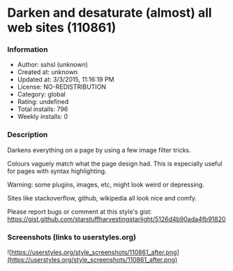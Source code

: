 # Darken and desaturate (almost) all web sites (110861)

### Information
- Author: sshsl (unknown)
- Created at: unknown
- Updated at: 3/3/2015, 11:16:19 PM
- License: NO-REDISTRIBUTION
- Category: global
- Rating: undefined
- Total installs: 796
- Weekly installs: 0


### Description
Darkens everything on a page by using a few image filter tricks.

Colours vaguely match what the page design had. This is especially useful for pages with syntax highlighting. 

Warning: some plugins, images, etc, might look weird or depressing.

Sites like stackoverflow, github, wikipedia all look nice and comfy. 

Please report bugs or comment at this style's gist: https://gist.github.com/starstuffharvestingstarlight/5126d4b90ada4fb91820


### Screenshots (links to userstyles.org)
![https://userstyles.org/style_screenshots/110861_after.png](https://userstyles.org/style_screenshots/110861_after.png)


